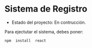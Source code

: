 <h1> Sistema de Registro</h1>

- Estado del proyecto: En contrucción.

Para ejectutar el sistema, debes poner:

  ```npm  install  react```
